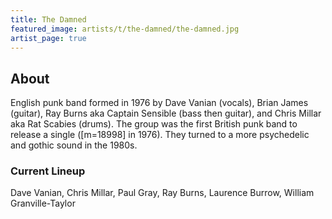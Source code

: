 ```yaml
---
title: The Damned
featured_image: artists/t/the-damned/the-damned.jpg
artist_page: true
---
```

## About

English punk band formed in 1976 by Dave Vanian (vocals), Brian James (guitar), Ray Burns aka Captain Sensible (bass then guitar), and Chris Millar aka Rat Scabies (drums).
The group was the first British punk band to release a single ([m=18998] in 1976). They turned to a more psychedelic and gothic sound in the 1980s.

### Current Lineup

Dave Vanian, Chris Millar, Paul Gray, Ray Burns, Laurence Burrow, William Granville-Taylor

